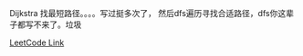 Dijkstra 找最短路径。。。。写过挺多次了， 然后dfs遍历寻找合适路径，dfs你这辈子都写不来了。垃圾  

[LeetCode Link](https://leetcode.com/problems/number-of-restricted-paths-from-first-to-last-node/)  
